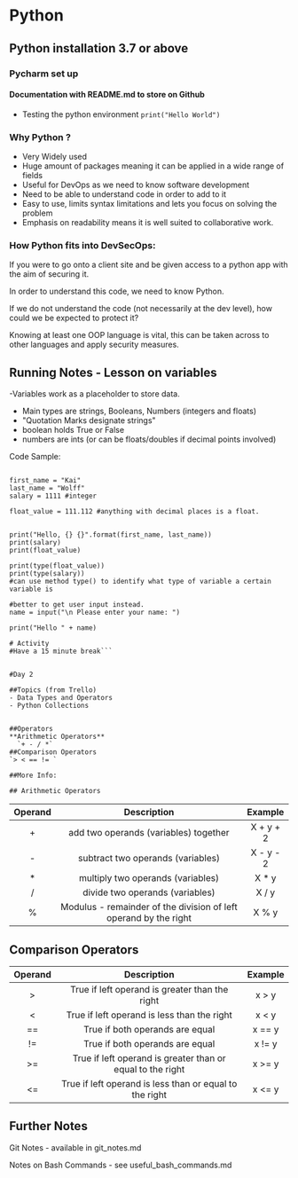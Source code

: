 # Python
## Python installation 3.7 or above
### Pycharm set up
#### Documentation with README.md to store on Github

- Testing the python environment `print("Hello World")`
  
### Why Python ?

- Very Widely used
- Huge amount of packages meaning it can be applied in a wide range of fields
- Useful for DevOps as we need to know software development
- Need to be able to understand code in order to add to it
- Easy to use, limits syntax limitations and lets you focus on solving the problem
- Emphasis on readability means it is well suited to collaborative work.

### How Python fits into DevSecOps:

If you were to go onto a client site and be given access to a python app with the aim of securing it.

In order to understand this code, we need to know Python.

If we do not understand the code (not necessarily at the dev level), how could we be expected to protect it?

Knowing at least one OOP language is vital, this can be taken across to other languages and apply security measures.

## Running Notes - Lesson on variables

-Variables work as a placeholder to store data.
- Main types are strings, Booleans, Numbers (integers and floats)
- "Quotation Marks designate strings"
- boolean holds True or False
- numbers are ints (or can be floats/doubles if decimal points involved)


Code Sample:

```# Create a variable for first name, last name and Date of Birth.

first_name = "Kai"
last_name = "Wolff"
salary = 1111 #integer

float_value = 111.112 #anything with decimal places is a float.


print("Hello, {} {}".format(first_name, last_name))
print(salary)
print(float_value)

print(type(float_value))
print(type(salary))
#can use method type() to identify what type of variable a certain variable is

#better to get user input instead.
name = input("\n Please enter your name: ")

print("Hello " + name)

# Activity
#Have a 15 minute break```


#Day 2

##Topics (from Trello)
- Data Types and Operators
- Python Collections


##Operators
**Arithmetic Operators**
  `+ - / *`
##Comparison Operators
`> < == != `

##More Info:

## Arithmetic Operators

```

| Operand | Description | Example |
|:---------: |:----------------------------: |:--------: |
| + | add two operands (variables) together| X + y + 2 |
| - | subtract two operands (variables) | X - y - 2 |
| * | multiply two operands (variables) | X * y|
| / | divide two operands (variables) | X / y |
| % | Modulus - remainder of the division of left operand by the right | X % y |




## Comparison Operators



| Operand | Description | Example |
|:---------: |:----------------------------: |:--------: |
| > | True if left operand is greater than the right| x > y |
| < | True if left operand is less than the right| x < y |
| == | True if both operands are equal | x == y |
| != | True if both operands are equal | x != y |
| >= | True if left operand is greater than or equal to the right| x >= y |
| <= | True if left operand is less than or equal to the right| x <= y |

## Further Notes

Git Notes - available in git_notes.md

Notes on Bash Commands - see useful_bash_commands.md
